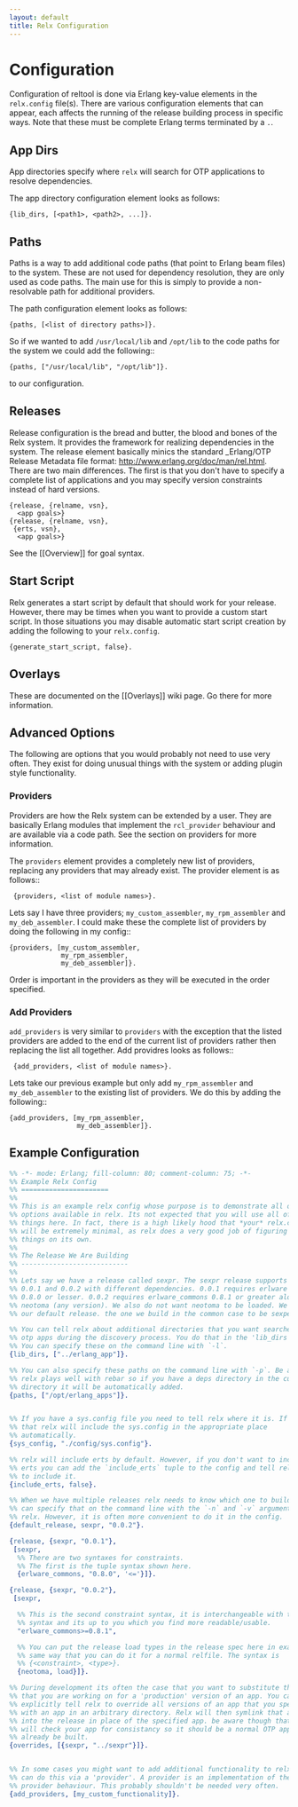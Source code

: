 ```yaml
---
layout: default
title: Relx Configuration
---
```


Configuration
=============

Configuration of reltool is done via Erlang key-value elements in the
`relx.config` file(s). There are various configuration elements
that can appear, each affects the running of the release building
process in specific ways. Note that these must be complete Erlang
terms terminated by a `.`.

App Dirs
--------

App directories specify where `relx` will search for OTP applications to resolve dependencies.

The app directory configuration element looks as follows:

```
{lib_dirs, [<path1>, <path2>, ...]}.
```

Paths
-----

Paths is a way to add additional code paths (that point to Erlang beam
files) to the system. These are not used for dependency resolution,
they are only used as code paths. The main use for this is simply to
provide a non-resolvable path for additional providers.

The path configuration element looks as follows:

    {paths, [<list of directory paths>]}.

So if we wanted to add `/usr/local/lib` and `/opt/lib` to the code
paths for the system we could add the following::

    {paths, ["/usr/local/lib", "/opt/lib"]}.

to our configuration.

Releases
--------

Release configuration is the bread and butter, the blood and bones of
the Relx system. It provides the framework for realizing
dependencies in the system. The release element basically minics the
standard _Erlang/OTP Release Metadata file format:
http://www.erlang.org/doc/man/rel.html. There are two main
differences. The first is that you don't have to specify a complete
list of applications and you may specify version constraints instead
of hard versions.


    {release, {relname, vsn},
      <app goals>}
    {release, {relname, vsn},
     {erts, vsn},
      <app goals>}

See the [[Overview]] for goal syntax.

Start Script
------------

Relx generates a start script by default that should work for your
release. However, there may be times when you want to provide a custom
start script. In those situations you may disable automatic start
script creation by adding the following to your `relx.config`.

    {generate_start_script, false}.


Overlays
--------

These are documented on the [[Overlays]] wiki page. Go there for more
information.

Advanced Options
----------------

The following are options that you would probably not need to use very
often. They exist for doing unusual things with the system or adding
plugin style functionality.


### Providers

Providers are how the Relx system can be extended by a user. They
are basically Erlang modules that implement the `rcl_provider`
behaviour and are available via a code path. See the section on
providers for more information.

The `providers` element provides a completely new list of providers,
replacing any providers that may already exist. The provider element
is as follows::

     {providers, <list of module names>}.

Lets say I have three providers; `my_custom_assembler`,
`my_rpm_assembler` and `my_deb_assembler`. I could make these the
complete list of providers by doing the following in my config::

    {providers, [my_custom_assembler,
                 my_rpm_assembler,
                 my_deb_assembler]}.

Order is important in the providers as they will be executed in the
order specified.

### Add Providers

`add_providers` is very similar to `providers` with the exception that
the listed providers are added to the end of the current list of
providers rather then replacing the list all together. Add providres
looks as follows::


     {add_providers, <list of module names>}.

Lets take our previous example but only add `my_rpm_assembler` and
`my_deb_assembler` to the existing list of providers. We do this by
adding the following::

    {add_providers, [my_rpm_assembler,
                     my_deb_assembler]}.

Example Configuration
---------------------

```Erlang
%% -*- mode: Erlang; fill-column: 80; comment-column: 75; -*-
%% Example Relx Config
%% ======================
%%
%% This is an example relx config whose purpose is to demonstrate all of the
%% options available in relx. Its not expected that you will use all of the
%% things here. In fact, there is a high likely hood that *your* relx.config
%% will be extremely minimal, as relx does a very good job of figuring out
%% things on its own.
%%
%% The Release We Are Building
%% ---------------------------
%%
%% Lets say we have a release called sexpr. The sexpr release supports versions
%% 0.0.1 and 0.0.2 with different dependencies. 0.0.1 requires erlware commons
%% 0.8.0 or lesser. 0.0.2 requires erlware_commons 0.8.1 or greater along with
%% neotoma (any version). We also do not want neotoma to be loaded. We also want
%% our default release. the one we build in the common case to be sexper 0.0.2.

%% You can tell relx about additional directories that you want searched for
%% otp apps during the discovery process. You do that in the 'lib_dirs' config.
%% You can specify these on the command line with `-l`.
{lib_dirs, ["../erlang_app"]}.

%% You can also specify these paths on the command line with `-p`. Be aware that
%% relx plays well with rebar so if you have a deps directory in the current
%% directory it will be automatically added.
{paths, ["/opt/erlang_apps"]}.


%% If you have a sys.config file you need to tell relx where it is. If you do
%% that relx will include the sys.config in the appropriate place
%% automatically.
{sys_config, "./config/sys.config"}.

%% relx will include erts by default. However, if you don't want to include
%% erts you can add the `include_erts` tuple to the config and tell relx not
%% to include it.
{include_erts, false}.

%% When we have multiple releases relx needs to know which one to build. You
%% can specify that on the command line with the `-n` and `-v` arguments to
%% relx. However, it is often more convenient to do it in the config.
{default_release, sexpr, "0.0.2"}.

{release, {sexpr, "0.0.1"},
 [sexpr,
  %% There are two syntaxes for constraints.
  %% The first is the tuple syntax shown here.
  {erlware_commons, "0.8.0", '<='}]}.

{release, {sexpr, "0.0.2"},
 [sexpr,

  %% This is the second constraint syntax, it is interchangeable with the tuple
  %% syntax and its up to you which you find more readable/usable.
  "erlware_commons>=0.8.1",

  %% You can put the release load types in the release spec here in exactly the
  %% same way that you can do it for a normal relfile. The syntax is
  %% {<constraint>, <type>}.
  {neotoma, load}]}.

%% During development its often the case that you want to substitute the app
%% that you are working on for a 'production' version of an app. You can
%% explicitly tell relx to override all versions of an app that you specify
%% with an app in an arbitrary directory. Relx will then symlink that app
%% into the release in place of the specified app. be aware though that relx
%% will check your app for consistancy so it should be a normal OTP app and
%% already be built.
{overrides, [{sexpr, "../sexpr"}]}.


%% In some cases you might want to add additional functionality to relx. You
%% can do this via a 'provider'. A provider is an implementation of the relx
%% provider behaviour. This probably shouldn't be needed very often.
{add_providers, [my_custom_functionality]}.
```

